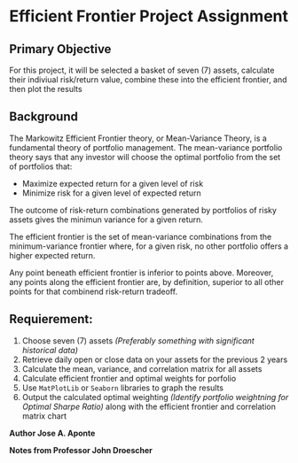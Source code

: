 # Efficient Frontier Project Assignment

## Primary Objective

For this project, it will be selected a basket of seven (7) assets, calculate their indiviual risk/return value, combine these into the efficient frontier, and then plot the results

## Background

The Markowitz Efficient Frontier theory, or Mean-Variance Theory, is a fundamental theory of portfolio management. The mean-variance portfolio theory says that any investor will choose the optimal portfolio from the set of portfolios that:
- Maximize expected return for a given level of risk
- Minimize risk for a given level of expected return

The outcome of risk-return combinations generated by portfolios of risky assets gives the minimun variance for a given return.

The efficient frontier is the set of mean-variance combinations from the minimum-variance frontier where, for a given risk, no other portfolio offers a higher expected return.

Any point beneath efficient frontier is inferior to points above. Moreover, any points along the efficient frontier are, by definition, superior to all other points for that combinend risk-return tradeoff.

## Requierement:

1. Choose seven (7) assets *(Preferably something with significant historical data)*
2. Retrieve daily open or close data on your assets for the previous 2 years
3. Calculate the mean, variance, and correlation matrix for all assets
4. Calculate efficient frontier and optimal weights for porfolio
5. Use `MatPlotLib` or `Seaborn` libraries to graph the results
6. Output the calculated optimal weighting *(Identify portfolio weightning for Optimal Sharpe Ratio)* along with the efficient frontier and correlation matrix chart

**Author Jose A. Aponte**

**Notes from Professor John Droescher**